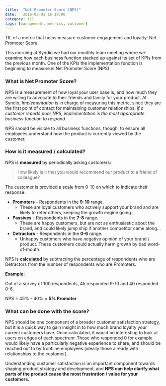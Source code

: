 ```yaml
---
title:  "Net Promoter Score (NPS)"
date:   2016-03-01 16:19:00
category: til
tags: [management, metrics, customer]
---
```


TIL of a metric that helps measure customer engagement and loyalty: Net Promoter Score

This morning at Syndio we had our monthly team meeting where we examine how each business function stacked up against its set of KPIs from the previous month. One of the KPIs the implementation function is beginning to measure is Net Promoter Score (NPS).

### What is Net Promoter Score?

NPS is a measurement of how loyal your user base is, and how much they are willing to advocate to their friends and family for your product. At Syndio, *Implementation* is in charge of measuring this metric, since they are the first point of contact for maintaining customer relationships: *if a customer reports poor NPS, implementation is the most appropriate business function to respond*.

NPS should be visible to all business functions, though, to ensure all employees understand how the product is currently viewed by the customer.

### How is it measured / calculated?

NPS is __measured__ by periodically asking customers:

>  How likely is it that you would recommend our product to a friend of colleague?

The customer is provided a scale from 0-10 on which to indicate their response.

 - __Promoters__ - Respondents in the __9-10__ range.
   - These are loyal customers who actively support your brand and are likely to refer others, keeping the growth engine going.
 - __Passives__ - Respondents in the __7-8__ range.
   - These are happy customers, but are not as enthusiastic about the brand, and could likely jump ship if another competitor came along...
 - __Detractors__ - Respondents in the __0-6__ range.
   - Unhappy customers who have negative opinion of your brand / product. These customers could actually harm growth by bad word-of-mouth

NPS is __calculated__ by subtracting the percentage of respondents who are Detractors from the number of respondents who are Promoters.

__Example:__

Out of a survey of 100 respondents, 45 responded 9-10 and 40 responded 0-6.

NPS = 45% - 40% = __5% Promoter__


### What can be done with the score?

NPS should be one component of a broader customer satisfaction strategy, but it is a quick way to gain insight in to how much brand loyalty your current customers have. Once calculated, it would be interesting to look at users on edges of each spectrum: Those who responded 0 for example would likely have a particularly negative experience to share, and should be reached out to by frontline employees (ideally those already with relationships to the customer).

Understanding customer satisfaction is an important component towards shaping product strategy and development, and __NPS can help clarify what parts of the product cause the most frustration / value for your customers.__
